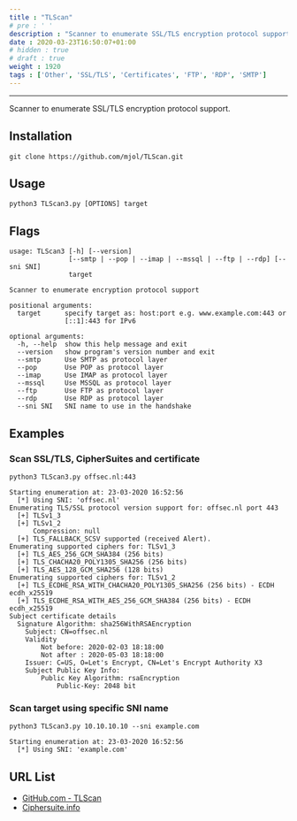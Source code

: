 ```yaml
---
title : "TLScan"
# pre : ' '
description : "Scanner to enumerate SSL/TLS encryption protocol support."
date : 2020-03-23T16:50:07+01:00
# hidden : true
# draft : true
weight : 1920
tags : ['Other', 'SSL/TLS', 'Certificates', 'FTP', 'RDP', 'SMTP']
---
```


---

Scanner to enumerate SSL/TLS encryption protocol support.

## Installation

```plain
git clone https://github.com/mjol/TLScan.git
```

## Usage

```plain
python3 TLScan3.py [OPTIONS] target
```

## Flags

```plain
usage: TLScan3 [-h] [--version]
               [--smtp | --pop | --imap | --mssql | --ftp | --rdp] [--sni SNI]
               target

Scanner to enumerate encryption protocol support

positional arguments:
  target      specify target as: host:port e.g. www.example.com:443 or
              [::1]:443 for IPv6

optional arguments:
  -h, --help  show this help message and exit
  --version   show program's version number and exit
  --smtp      Use SMTP as protocol layer
  --pop       Use POP as protocol layer
  --imap      Use IMAP as protocol layer
  --mssql     Use MSSQL as protocol layer
  --ftp       Use FTP as protocol layer
  --rdp       Use RDP as protocol layer
  --sni SNI   SNI name to use in the handshake
```

## Examples

### Scan SSL/TLS, CipherSuites and certificate

```plain
python3 TLScan3.py offsec.nl:443

Starting enumeration at: 23-03-2020 16:52:56
  [*] Using SNI: 'offsec.nl'
Enumerating TLS/SSL protocol version support for: offsec.nl port 443
  [+] TLSv1_3
  [+] TLSv1_2
      Compression: null
  [+] TLS_FALLBACK_SCSV supported (received Alert).
Enumerating supported ciphers for: TLSv1_3
  [+] TLS_AES_256_GCM_SHA384 (256 bits)
  [+] TLS_CHACHA20_POLY1305_SHA256 (256 bits)
  [+] TLS_AES_128_GCM_SHA256 (128 bits)
Enumerating supported ciphers for: TLSv1_2
  [+] TLS_ECDHE_RSA_WITH_CHACHA20_POLY1305_SHA256 (256 bits) - ECDH ecdh_x25519
  [+] TLS_ECDHE_RSA_WITH_AES_256_GCM_SHA384 (256 bits) - ECDH ecdh_x25519
Subject certificate details
  Signature Algorithm: sha256WithRSAEncryption
    Subject: CN=offsec.nl
    Validity
        Not before: 2020-02-03 18:18:00
        Not after : 2020-05-03 18:18:00
    Issuer: C=US, O=Let's Encrypt, CN=Let's Encrypt Authority X3
    Subject Public Key Info:
        Public Key Algorithm: rsaEncryption
            Public-Key: 2048 bit
```

### Scan target using specific SNI name

```plain
python3 TLScan3.py 10.10.10.10 --sni example.com

Starting enumeration at: 23-03-2020 16:52:56
  [*] Using SNI: 'example.com'
```

## URL List

- [GitHub.com - TLScan](https://github.com/mjol/TLScan)
- [Ciphersuite.info](https://ciphersuite.info/)
